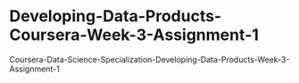 # Developing-Data-Products-Coursera-Week-3-Assignment-1
Coursera-Data-Science-Specialization-Developing-Data-Products-Week-3-Assignment-1
